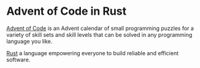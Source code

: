 # Advent of Code in Rust

[Advent of Code](https://adventofcode.com/) is an Advent calendar of small programming puzzles for a variety of skill sets and skill levels that can be solved in any programming language you like.

[Rust](https://www.rust-lang.org/) a language empowering everyone
to build reliable and efficient software. 